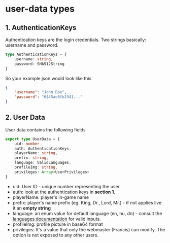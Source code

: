 # user-data types

## 1. AuthenticationKeys

Authentication keys are the login credentials. Two strings basically: username and password.

```Typescript
type AuthenticationKeys = {
    username: string,
    password: SHA512String
}
```

So your example json would look like this 
```JSON
{
    "username": "John Doe",
    "password": "6$45ae8fk2341..."
}
```


## 2. User Data

User data contains the following fields

```Typescript
export type UserData = {
    uid: number
    auth: AuthenticationKeys,
    playerName: string,
    prefix: string,
    language: ValidLanguages,
    profileImg: string,
    privileges: Array<UserPrivileges>
}
```

- uid: User ID - unique number representing the user
- auth: look at the authentication keys in **section 1.**
- playerName: player's in-game name
- prefix: player's name prefix (eg. King, Dr., Lord, Mr.) - if not applies live it an **empty string**
- language: an enum value for default language (en, hu, dn) - consult the [languages documentation](../enums/languages.md) for valid inputs.
- profileImg: profile picture in base64 format
- privileges: It's a value that only the webmaster (Francis) can modify. The option is not exposed to any other users. 